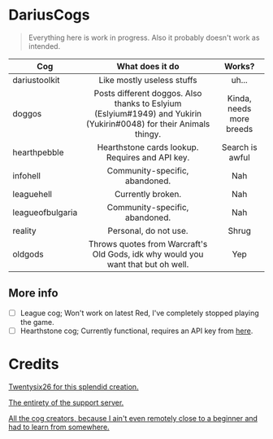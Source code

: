 DariusCogs
======

> Everything here is work in progress. Also it probably doesn't work as intended. 

| Cog           | What does it do        | Works? |
| ------------- |:----------------------:| :-----:|
| dariustoolkit | Like mostly useless stuffs | uh... |
| doggos        | Posts different doggos. Also thanks to Eslyium (Eslyium#1949) and Yukirin (Yukirin#0048) for their Animals thingy. |  Kinda, needs more breeds |
| hearthpebble | Hearthstone cards lookup. Requires and API key. | Search is awful |
| infohell | Community-specific, abandoned. | Nah |
| leaguehell | Currently broken. | Nah |
| leagueofbulgaria | Community-specific, abandoned. | Nah |
| reality | Personal, do not use. | Shrug |
| oldgods | Throws quotes from Warcraft's Old Gods, idk why would you want that but oh well. | Yep |


More info
-----
- [ ] League cog; Won't work on latest Red, I've completely stopped playing the game.
- [ ] Hearthstone cog; Currently functional, requires an API key from [here](https://rapidapi.com/omgvamp/api/hearthstone).

Credits
=======
[Twentysix26 for this splendid creation.](https://github.com/Twentysix26)

[The entirety of the support server.](https://discord.gg/red)

[All the cog creators, because I ain't even remotely close to a beginner and had to learn from somewhere.](https://github.com/Cog-Creators)

